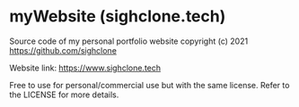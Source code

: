 # myWebsite (sighclone.tech)
Source code of my personal portfolio website
copyright (c) 2021 https://github.com/sighclone

Website link: https://www.sighclone.tech

Free to use for personal/commercial use but with the same license. Refer to the LICENSE for more details.
